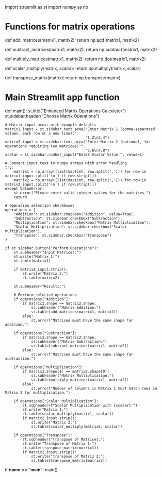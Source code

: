 import streamlit as st
import numpy as np

# Functions for matrix operations
def add_matrices(matrix1, matrix2):
    return np.add(matrix1, matrix2)

def subtract_matrices(matrix1, matrix2):
    return np.subtract(matrix1, matrix2)

def multiply_matrices(matrix1, matrix2):
    return np.dot(matrix1, matrix2)

def scalar_multiply(matrix, scalar):
    return np.multiply(matrix, scalar)

def transpose_matrix(matrix):
    return np.transpose(matrix)

# Main Streamlit app function
def main():
    st.title("Enhanced Matrix Operations Calculator")
    st.sidebar.header("Choose Matrix Operations")

    # Matrix input areas with example defaults
    matrix1_input = st.sidebar.text_area("Enter Matrix 1 (comma-separated values, each row on a new line):",
                                         "1,2\n3,4")
    matrix2_input = st.sidebar.text_area("Enter Matrix 2 (optional, for operations requiring two matrices):",
                                         "5,6\n7,8")
    scalar = st.sidebar.number_input("Enter Scalar Value:", value=1)

    # Convert input text to numpy arrays with error handling
    try:
        matrix1 = np.array([list(map(int, row.split(','))) for row in matrix1_input.split('\n') if row.strip()])
        matrix2 = np.array([list(map(int, row.split(','))) for row in matrix2_input.split('\n') if row.strip()])
    except ValueError:
        st.error("Please enter valid integer values for the matrices.")
        return

    # Operation selection checkboxes
    operations = {
        "Addition": st.sidebar.checkbox("Addition", value=True),
        "Subtraction": st.sidebar.checkbox("Subtraction"),
        "Multiplication": st.sidebar.checkbox("Matrix Multiplication"),
        "Scalar Multiplication": st.sidebar.checkbox("Scalar Multiplication"),
        "Transpose": st.sidebar.checkbox("Transpose")
    }

    if st.sidebar.button("Perform Operations"):
        st.subheader("Input Matrices:")
        st.write("Matrix 1:")
        st.table(matrix1)

        if matrix2_input.strip():
            st.write("Matrix 2:")
            st.table(matrix2)

        st.subheader("Results:")

        # Perform selected operations
        if operations["Addition"]:
            if matrix1.shape == matrix2.shape:
                st.subheader("Matrix Addition:")
                st.table(add_matrices(matrix1, matrix2))
            else:
                st.error("Matrices must have the same shape for addition.")

        if operations["Subtraction"]:
            if matrix1.shape == matrix2.shape:
                st.subheader("Matrix Subtraction:")
                st.table(subtract_matrices(matrix1, matrix2))
            else:
                st.error("Matrices must have the same shape for subtraction.")

        if operations["Multiplication"]:
            if matrix1.shape[1] == matrix2.shape[0]:
                st.subheader("Matrix Multiplication:")
                st.table(multiply_matrices(matrix1, matrix2))
            else:
                st.error("Number of columns in Matrix 1 must match rows in Matrix 2 for multiplication.")

        if operations["Scalar Multiplication"]:
            st.subheader(f"Scalar Multiplication with {scalar}:")
            st.write("Matrix 1:")
            st.table(scalar_multiply(matrix1, scalar))
            if matrix2_input.strip():
                st.write("Matrix 2:")
                st.table(scalar_multiply(matrix2, scalar))

        if operations["Transpose"]:
            st.subheader("Transpose of Matrices:")
            st.write("Transpose of Matrix 1:")
            st.table(transpose_matrix(matrix1))
            if matrix2_input.strip():
                st.write("Transpose of Matrix 2:")
                st.table(transpose_matrix(matrix2))

if __name__ == "__main__":
    main()
